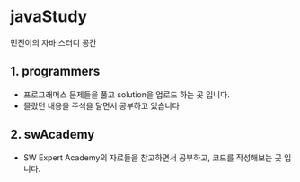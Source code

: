 # javaStudy
민진이의 자바 스터디 공간

## 1. programmers
- 프로그래머스 문제들을 풀고 solution을 업로드 하는 곳 입니다.
- 몰랐던 내용을 주석을 달면서 공부하고 있습니다

## 2. swAcademy
- SW Expert Academy의 자료들을 참고하면서 공부하고, 코드를 작성해보는 곳 입니다.
